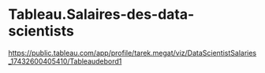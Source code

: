 # Tableau.Salaires-des-data-scientists
https://public.tableau.com/app/profile/tarek.megat/viz/DataScientistSalaries_17432600405410/Tableaudebord1
